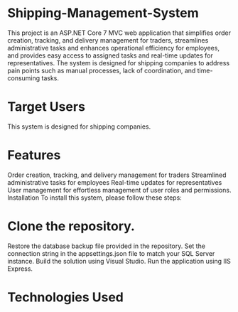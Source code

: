 # Shipping-Management-System
This project is an ASP.NET Core 7 MVC web application that simplifies order creation, tracking, and delivery management for traders, streamlines administrative tasks and enhances operational efficiency for employees, and provides easy access to assigned tasks and real-time updates for representatives. The system is designed for shipping companies to address pain points such as manual processes, lack of coordination, and time-consuming tasks.

# Target Users
This system is designed for shipping companies.

# Features
Order creation, tracking, and delivery management for traders
Streamlined administrative tasks for employees
Real-time updates for representatives
User management for effortless management of user roles and permissions.
Installation
To install this system, please follow these steps:

# Clone the repository.
Restore the database backup file provided in the repository.
Set the connection string in the appsettings.json file to match your SQL Server instance.
Build the solution using Visual Studio.
Run the application using IIS Express.

# Technologies Used
This system is built using the following technologies:

- ASP.NET Core 7 MVC
- Entity Framework Core
- SQL Server

# Contributing
We welcome contributions to this project. To contribute, please fork this repository, make your changes, and submit a pull request.
